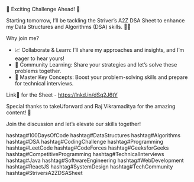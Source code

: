 🚀 Exciting Challenge Ahead! 🚀

Starting tomorrow, I’ll be tackling the Striver’s A2Z DSA Sheet to enhance my Data Structures and Algorithms (DSA) skills. 🧠💡

Why join me?

- 📈 Collaborate & Learn: I’ll share my approaches and insights, and I’m eager to hear yours!
- 🤝 Community Learning: Share your strategies and let’s solve these problems together.
- 🌟 Master Key Concepts: Boost your problem-solving skills and prepare for technical interviews.

Link🔗 for the Sheet - https://lnkd.in/dSq2J6tY

Special thanks to takeUforward and Raj Vikramaditya for the amazing content! 🙌

Join the discussion and let’s elevate our skills together!

hashtag#100DaysOfCode hashtag#DataStructures hashtag#Algorithms hashtag#DSA hashtag#CodingChallenge hashtag#Programming hashtag#LeetCode hashtag#CodeForces hashtag#GeeksforGeeks hashtag#CompetitiveProgramming hashtag#TechnicalInterviews hashtag#Java hashtag#SoftwareEngineering hashtag#WebDevelopment hashtag#ReactJS hashtag#SystemDesign hashtag#TechCommunity hashtag#StriversA2ZDSASheet